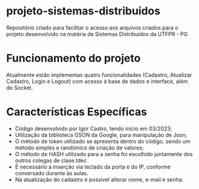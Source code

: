# projeto-sistemas-distribuidos
Repositório criado para facilitar o acesso aos arquivos criados para o projeto desenvolvido na matéria de Sistemas Distribuídos da UTFPR - PG

# Funcionamento do projeto
  Atualmente estão implementas quatro funcionalidades (Cadastro, Atualizar Cadastro, Login e Logout) com acesso à base de dados e interface, além do Socket.
  
# Características Específicas
- Código desenvolvido por Igor Castro, tendo início em 03/2023;
- Utilização da biblioteca GSON da Google, para manipulação de Json;
- O método de token utilizado se apresenta dentro do código, sendo um método simples e randômico de criação de valores;
- O método de HASH utilizado para a senha foi escolhido juntamente dos outros colegas de clase.tdec
- É necessário a inserção via teclado da porta e do IP, conforme conversado durante às aulas.
- Na atualização do cadastro é possível alterar nome, e-mail e senha.
